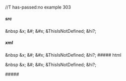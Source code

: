 //T has-passed:no
example 303
##### src
&nbsp &x; &#; &#x;
&ThisIsNotDefined; &hi?;
##### xml
<?xml version="1.0" encoding="UTF-8"?>
<!DOCTYPE document SYSTEM "CommonMark.dtd">
<document xmlns="http://commonmark.org/xml/1.0">
  <paragraph>
    <text>&amp;nbsp &amp;x; &amp;#; &amp;#x;</text>
    <softbreak />
    <text>&amp;ThisIsNotDefined; &amp;hi?;</text>
  </paragraph>
</document>
##### html
<p>&amp;nbsp &amp;x; &amp;#; &amp;#x;
&amp;ThisIsNotDefined; &amp;hi?;</p>
#####
